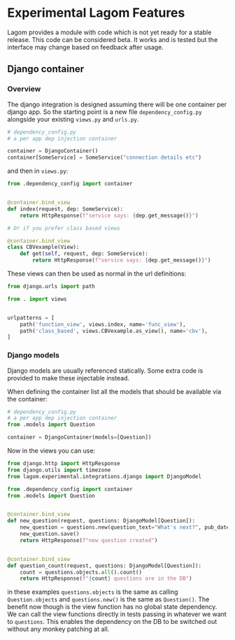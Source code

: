 # Experimental Lagom Features
Lagom provides a module with code which is not yet ready for a stable release.
This code can be considered beta. It works and is tested but the interface
may change based on feedback after usage. 

## Django container
### Overview
The django integration is designed assuming there will be one container per
django app. So the starting point is a new file `dependency_config.py` alongside
your existing `views.py` and `urls.py`.

```python
# dependency_config.py
# a per app dep injection container

container = DjangoContainer()
container[SomeService] = SomeService("connection details etc")
```

and then in `views.py`:

```python
from .dependency_config import container


@container.bind_view
def index(request, dep: SomeService):
    return HttpResponse(f"service says: {dep.get_message()}")

# Or if you prefer class based views

@container.bind_view
class CBVexample(View):
    def get(self, request, dep: SomeService):
        return HttpResponse(f"service says: {dep.get_message()}")
```

These views can then be used as normal in the url definitions:

```python
from django.urls import path

from . import views


urlpatterns = [
    path('function_view', views.index, name='func_view'),
    path('class_based', views.CBVexample.as_view(), name='cbv'),
]
```

### Django models
Django models are usually referenced statically. Some extra code is provided to
make these injectable instead.

When defining the container list all the models that should be available via the container:

```python
# dependency_config.py
# a per app dep injection container
from .models import Question

container = DjangoContainer(models=[Question])
```

Now in the views you can use:

```python
from django.http import HttpResponse
from django.utils import timezone
from lagom.experimental.integrations.django import DjangoModel

from .dependency_config import container
from .models import Question


@container.bind_view
def new_question(request, questions: DjangoModel[Question]):
    new_question = questions.new(question_text="What's next?", pub_date=timezone.now())
    new_question.save()
    return HttpResponse(f"new question created")


@container.bind_view
def question_count(request, questions: DjangoModel[Question]):
    count = questions.objects.all().count()
    return HttpResponse(f"{count} questions are in the DB")
```

in these examples `questions.objects` is the same as calling `Question.objects`
and `questions.new()` is the same as `Question()`. The benefit now though is the
view function has no global state dependency. We can call the view functions directly 
in tests passing in whatever we want to `questions`. This enables the dependency on 
the DB to be switched out without any monkey patching at all.
